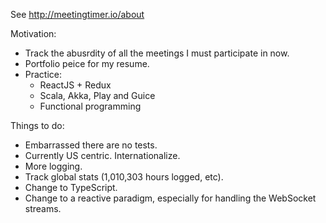 See <http://meetingtimer.io/about>

Motivation:

* Track the abusrdity of all the meetings I must participate in now.
* Portfolio peice for my resume.
* Practice:
  * ReactJS + Redux
  * Scala, Akka, Play and Guice
  * Functional programming

Things to do:

* Embarrassed there are no tests.
* Currently US centric. Internationalize.
* More logging.
* Track global stats (1,010,303 hours logged, etc).
* Change to TypeScript.
* Change to a reactive paradigm, especially for handling the WebSocket streams.



